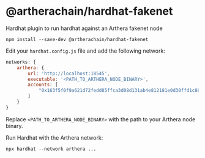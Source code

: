 # @artherachain/hardhat-fakenet
Hardhat plugin to run hardhat against an Arthera fakenet node

```shell
npm install --save-dev @artherachain/hardhat-fakenet
```

Edit your `hardhat.config.js` file and add the following network:

```javascript
networks: {
    arthera: {
        url: 'http://localhost:18545', 
        executable: '<PATH_TO_ARTHERA_NODE_BINARY>',
        accounts: [
            "0x163f5f0f9a621d72fedd85ffca3d08d131ab4e812181e0d30ffd1c885d20aac7",
        ]
    }
}
```

Replace `<PATH_TO_ARTHERA_NODE_BINARY>` with the path to your Arthera node binary.

Run Hardhat with the Arthera network:

```shell
npx hardhat --network arthera ...
```
